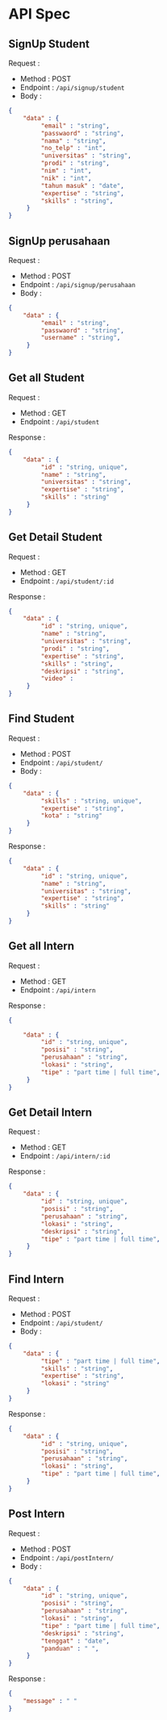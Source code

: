 # API Spec

## SignUp Student


Request :
- Method : POST
- Endpoint : `/api/signup/student`
- Body :

```json 
{
    "data" : {
         "email" : "string",
         "passwaord" : "string",
         "nama" : "string",
         "no_telp" : "int",
         "universitas" : "string",
         "prodi" : "string",
         "nim" : "int",
         "nik" : "int",
         "tahun masuk" : "date",
         "expertise" : "string",
         "skills" : "string",
     }
}
```

## SignUp perusahaan


Request :
- Method : POST
- Endpoint : `/api/signup/perusahaan`
- Body :

```json 
{
    "data" : {
         "email" : "string",
         "passwaord" : "string",
         "username" : "string",
     }
}
```

## Get all Student

Request :
- Method : GET
- Endpoint : `/api/student`

Response :

```json 
{
    "data" : {
         "id" : "string, unique",
         "name" : "string",
         "universitas" : "string",
         "expertise" : "string",
         "skills" : "string"
     }
}
```

## Get Detail Student

Request :
- Method : GET
- Endpoint : `/api/student/:id`

Response :

```json 
{
    "data" : {
         "id" : "string, unique",
         "name" : "string",
         "universitas" : "string",
         "prodi" : "string",
         "expertise" : "string",
         "skills" : "string",
         "deskripsi" : "string",
         "video" : 
     }
}
```

## Find Student

Request :
- Method : POST
- Endpoint : `/api/student/`
- Body :

```json 
{
    "data" : {
         "skills" : "string, unique",
         "expertise" : "string",
         "kota" : "string"
     }
}
```

Response :

```json 
{
    "data" : {
         "id" : "string, unique",
         "name" : "string",
         "universitas" : "string",
         "expertise" : "string",
         "skills" : "string"
     }
}
```

## Get all Intern

Request :
- Method : GET
- Endpoint : `/api/intern`

Response :

```json 
{

    "data" : {
         "id" : "string, unique",
         "posisi" : "string",
         "perusahaan" : "string",
         "lokasi" : "string",
         "tipe" : "part time | full time",
     }
}
```
## Get Detail Intern

Request :
- Method : GET
- Endpoint : `/api/intern/:id`

Response :

```json 
{
    "data" : {
         "id" : "string, unique",
         "posisi" : "string",
         "perusahaan" : "string",
         "lokasi" : "string",
         "deskripsi" : "string",
         "tipe" : "part time | full time",
     }
}
```

## Find Intern

Request :
- Method : POST
- Endpoint : `/api/student/`
- Body :

```json 
{
    "data" : {
         "tipe" : "part time | full time",
         "skills" : "string",
         "expertise" : "string",
         "lokasi" : "string"
     }
}
```

Response :

```json 
{
    "data" : {
         "id" : "string, unique",
         "posisi" : "string",
         "perusahaan" : "string",
         "lokasi" : "string",
         "tipe" : "part time | full time",
     }
}
```

## Post Intern

Request :
- Method : POST
- Endpoint : `/api/postIntern/`
- Body :

```json 
{
    "data" : {
         "id" : "string, unique",
         "posisi" : "string",
         "perusahaan" : "string",
         "lokasi" : "string",
         "tipe" : "part time | full time",
         "deskripsi" : "string",
         "tenggat" : "date",
         "panduan" : " ",
     }
}
```

Response :

```json 
{
    "message" : " "
}
```

